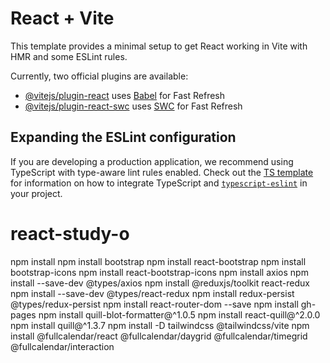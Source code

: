 # React + Vite

This template provides a minimal setup to get React working in Vite with HMR and some ESLint rules.

Currently, two official plugins are available:

- [@vitejs/plugin-react](https://github.com/vitejs/vite-plugin-react/blob/main/packages/plugin-react) uses [Babel](https://babeljs.io/) for Fast Refresh
- [@vitejs/plugin-react-swc](https://github.com/vitejs/vite-plugin-react/blob/main/packages/plugin-react-swc) uses [SWC](https://swc.rs/) for Fast Refresh

## Expanding the ESLint configuration

If you are developing a production application, we recommend using TypeScript with type-aware lint rules enabled. Check out the [TS template](https://github.com/vitejs/vite/tree/main/packages/create-vite/template-react-ts) for information on how to integrate TypeScript and [`typescript-eslint`](https://typescript-eslint.io) in your project.

# react-study-o

npm install
npm install bootstrap
npm install react-bootstrap
npm install bootstrap-icons
npm install react-bootstrap-icons
npm install axios
npm install --save-dev @types/axios
npm install @reduxjs/toolkit react-redux
npm install --save-dev @types/react-redux
npm install redux-persist @types/redux-persist
npm install react-router-dom --save
npm install gh-pages
npm install quill-blot-formatter@^1.0.5
npm install react-quill@^2.0.0
npm install quill@^1.3.7
npm install -D tailwindcss @tailwindcss/vite
npm install @fullcalendar/react @fullcalendar/daygrid @fullcalendar/timegrid @fullcalendar/interaction